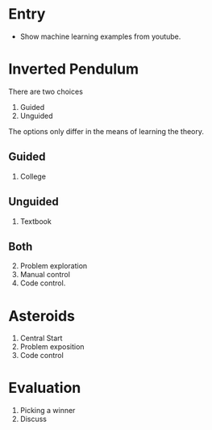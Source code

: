 Entry
=====

* Show machine learning examples from youtube.

Inverted Pendulum
=================

There are two choices

1. Guided
2. Unguided

The options only differ in the means of learning the theory.

Guided
------

1. College

Unguided
--------

1. Textbook

Both
----

2. Problem exploration
3. Manual control
4. Code control.

Asteroids
=========

1. Central Start
2. Problem exposition
3. Code control

Evaluation
==========

1. Picking a winner
2. Discuss